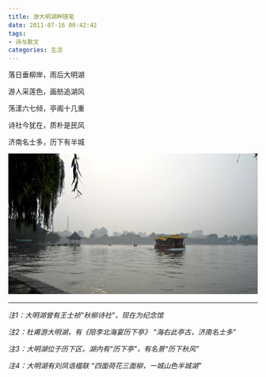```yaml
---
title: 游大明湖畔随笔
date: 2011-07-16 00:42:42
tags: 
- 诗与散文
categories: 生活
---
```

落日垂柳岸，雨后大明湖
<!--more-->
游人采莲色，画舫追湖风

荡漾六七倾，亭阁十几重

诗社今犹在，质朴是民风

济南名士多，历下有半城

![大明湖畔，拍摄于当天](DaMingHu/DaMingHu.jpg)

---

*注1：大明湖曾有王士祯“秋柳诗社”，现在为纪念馆*

*注2：杜甫游大明湖，有《陪李北海宴历下亭》
“海右此亭古，济南名士多”*

*注3：大明湖位于历下区，湖内有“历下亭”，有名景“历下秋风”*

*注4：大明湖有刘凤诰楹联
“四面荷花三面柳，一城山色半城湖”*
